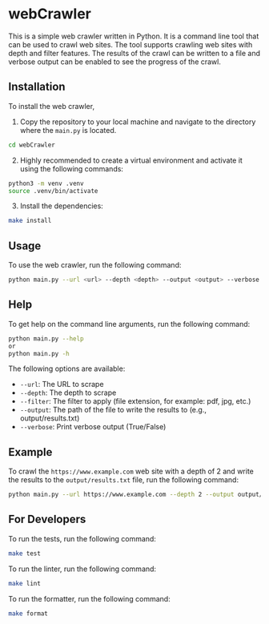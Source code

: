 # webCrawler
This is a simple web crawler written in Python. It is a command line tool that can be used to crawl web sites. The tool supports crawling web sites with depth and filter features. The results of the crawl can be written to a file and verbose output can be enabled to see the progress of the crawl.

## Installation

To install the web crawler, 

1. Copy the repository to your local machine and navigate to the directory where the `main.py` is located.

```bash
cd webCrawler
```

2. Highly recommended to create a virtual environment and activate it using the following commands:
```bash
python3 -m venv .venv
source .venv/bin/activate
```
3. Install the dependencies:

```bash
make install
```

## Usage

To use the web crawler, run the following command:

```bash
python main.py --url <url> --depth <depth> --output <output> --verbose
```

## Help

To get help on the command line arguments, run the following command:

```bash
python main.py --help
or
python main.py -h
```

The following options are available:

- `--url`: The URL to scrape
- `--depth`: The depth to scrape
- `--filter`: The filter to apply (file extension, for example: pdf, jpg, etc.)
- `--output`: The path of the file to write the results to (e.g., output/results.txt)
- `--verbose`: Print verbose output (True/False)


## Example

To crawl the `https://www.example.com` web site with a depth of 2 and write the results to the `output/results.txt` file, run the following command:

```bash
python main.py --url https://www.example.com --depth 2 --output output/results.txt
```

## For Developers

To run the tests, run the following command:

```bash
make test
```

To run the linter, run the following command:

```bash
make lint
```

To run the formatter, run the following command:

```bash
make format
```
